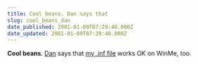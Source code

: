 ```yaml
---
title: Cool beans. Dan says that
slug: cool_beans_dan
date_published: 2001-01-09T07:29:40.000Z
date_updated: 2001-01-09T07:29:40.000Z
---
```


**Cool beans**. [Dan](http://www.lakefx.nu) says that [my .inf file](http://www.dashes.com/anil/index.php?blogarch/2001_01_01_archive.php#1885193) works OK on WinMe, too.
